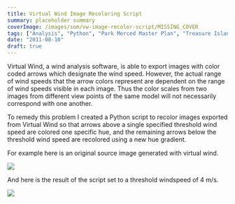 ```yaml
---
title: Virtual Wind Image Recoloring Script
summary: placeholder summary
coverImage: /images/som/vw-image-recolor-script/MISSING_COVER
tags: ["Analysis", "Python", "Park Merced Master Plan", "Treasure Island Master Plan"]
date: "2011-08-10"
draft: true
---
```


Virtual Wind, a wind analysis software, is able to export images with color coded arrows which designate the wind speed. However, the actual range of wind speeds that the arrow colors represent are dependent on the range of wind speeds visible in each image. Thus the color scales from two images from different view points of the same model will not necessarily correspond with one another.

To remedy this problem I created a Python script to recolor images exported from Virtual Wind so that arrows above a single specified threshold wind speed are colored one specific hue, and the remaining arrows below the threshold wind speed are recolored using a new hue gradient.

For example here is an original source image generated with virtual wind.

![](recolor.jpg)

And here is the result of the script set to a threshold windspeed of 4 m/s.

![](recolor_recolored.png)
